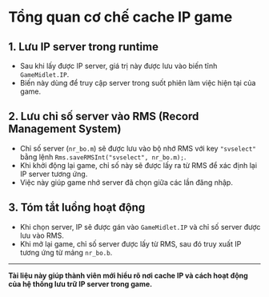 # Tổng quan cơ chế cache IP game

## 1. Lưu IP server trong runtime
- Sau khi lấy được IP server, giá trị này được lưu vào biến tĩnh `GameMidlet.IP`.
- Biến này dùng để truy cập server trong suốt phiên làm việc hiện tại của game.

## 2. Lưu chỉ số server vào RMS (Record Management System)
- Chỉ số server (`nr_bo.m`) sẽ được lưu vào bộ nhớ RMS với key `"svselect"` bằng lệnh `Rms.saveRMSInt("svselect", nr_bo.m);`.
- Khi khởi động lại game, chỉ số này sẽ được lấy ra từ RMS để xác định lại IP server tương ứng.
- Việc này giúp game nhớ server đã chọn giữa các lần đăng nhập.

## 3. Tóm tắt luồng hoạt động
- Khi chọn server, IP sẽ được gán vào `GameMidlet.IP` và chỉ số server được lưu vào RMS.
- Khi mở lại game, chỉ số server được lấy từ RMS, sau đó truy xuất IP tương ứng từ mảng `nr_bo.b`.

---

**Tài liệu này giúp thành viên mới hiểu rõ nơi cache IP và cách hoạt động của hệ thống lưu trữ IP server trong game.**
